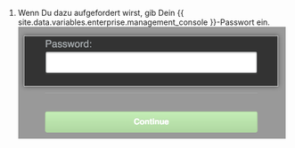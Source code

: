 1. Wenn Du dazu aufgefordert wirst, gib Dein {{ site.data.variables.enterprise.management_console }}-Passwort ein. ![{{ site.data.variables.enterprise.management_console }}-Entsperrbildschirm](/assets/images/enterprise/management-console/unlock-password.png)
